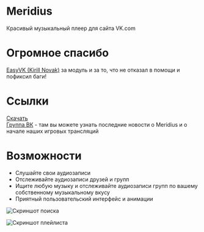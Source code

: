 # Meridius
Красивый музыкальный плеер для сайта VK.com

# Огромное спасибо 
[EasyVK (Kirill Novak)](https://ciricc.github.io/) за модуль и за то, что не отказал в помощи и пофиксил баги!

# Ссылки
[Скачать](https://github.com/PurpleHorrorRus/Meridius/releases)\
[Группа ВК](https://vk.com/horrorofcthulhu) - там вы можете узнать последние новости о Meridius и о начале наших игровых трансляций

# Возможности
* Слушайте свои аудиозаписи
* Отслеживайте аудиозаписи друзей и групп
* Ищите любую музыку и отслеживайте аудиозаписи групп по вашему собственному музыкальному вкусу
* Приятный пользовательский интерфейс и анимации

![Скриншот поиска](https://image.prntscr.com/image/Fik-LZrnTvu817GJ3_-7_Q.png)

![Скриншот плейлиста](https://image.prntscr.com/image/dCOpgGmaQxyj9Df9-_J_Jg.png)
